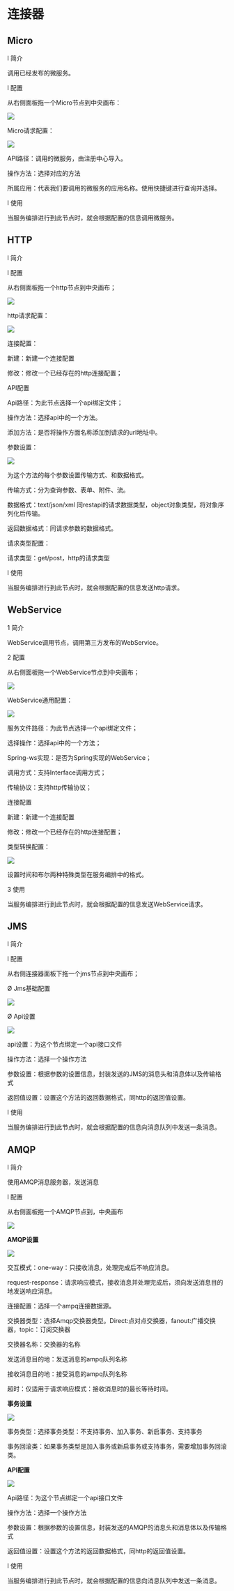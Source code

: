 # 连接器

## Micro

l 简介

调用已经发布的微服务。

l 配置

从右侧面板拖一个Micro节点到中央画布：

![](/assets/7-/image_micro_center.png)

Micro请求配置：

![](/assets/7-/image_micro_config.png)

API路径：调用的微服务，由注册中心导入。

操作方法：选择对应的方法

所属应用：代表我们要调用的微服务的应用名称。使用快捷键进行查询并选择。

l 使用

当服务编排进行到此节点时，就会根据配置的信息调用微服务。

## HTTP

l 简介

l 配置

从右侧面板拖一个http节点到中央画布；

![](/assets/7-/image89.png)

http请求配置：

![](/assets/7-/image90.png)

连接配置：

 新建：新建一个连接配置

 修改：修改一个已经存在的http连接配置；



 API配置

 Api路径：为此节点选择一个api绑定文件；

 操作方法：选择api中的一个方法。

 添加方法：是否将操作方面名称添加到请求的url地址中。

 参数设置：

![](/assets/7-/image91.png)

为这个方法的每个参数设置传输方式、和数据格式。

 传输方式：分为查询参数、表单、附件、流。

 数据格式：text/json/xml 同restapi的请求数据类型，object对象类型，将对象序列化后传输。

返回数据格式：同请求参数的数据格式。

请求类型配置：

请求类型：get/post，http的请求类型

l 使用

当服务编排进行到此节点时，就会根据配置的信息发送http请求。

## WebService

1 简介

WebService调用节点，调用第三方发布的WebService。

2 配置

从右侧面板拖一个WebService节点到中央画布；

![](/assets/7-/image92.png)

WebService通用配置：

![](/assets/7-/image93.png)

服务文件路径：为此节点选择一个api绑定文件；

 选择操作：选择api中的一个方法；

Spring-ws实现：是否为Spring实现的WebService；

调用方式：支持Interface调用方式；

传输协议：支持http传输协议；

连接配置

 新建：新建一个连接配置

 修改：修改一个已经存在的http连接配置；



类型转换配置：

![](/assets/7-/image94.png)

设置时间和布尔两种特殊类型在服务编排中的格式。



3 使用

当服务编排进行到此节点时，就会根据配置的信息发送WebService请求。


## JMS

l 简介

l 配置

从右侧连接器面板下拖一个jms节点到中央画布；

Ø Jms基础配置

![](/assets/7-/image105.png)


Ø Api设置

![](/assets/7-/image106.png)

api设置：为这个节点绑定一个api接口文件

 操作方法：选择一个操作方法

 参数设置：根据参数的设置信息，封装发送的JMS的消息头和消息体以及传输格式

 返回值设置：设置这个方法的返回数据格式，同http的返回值设置。

l 使用

当服务编排进行到此节点时，就会根据配置的信息向消息队列中发送一条消息。


## AMQP

l 简介

使用AMQP消息服务器，发送消息

l 配置

从右侧面板拖一个AMQP节点到，中央画布

![](/assets/7-/image115.png)

**AMQP设置**

![](/assets/7-/image116.png)

交互模式：one-way：只接收消息，处理完成后不响应消息。

request-response：请求响应模式，接收消息并处理完成后，须向发送消息目的地发送响应消息。

连接配置：选择一个ampq连接数据源。

交换器类型：选择Amqp交换器类型。Direct:点对点交换器，fanout:广播交换器，topic：订阅交换器

交换器名称：交换器的名称

发送消息目的地：发送消息的ampq队列名称

接收消息目的地：接受消息的ampq队列名称

超时：仅适用于请求响应模式：接收消息时的最长等待时间。

**事务设置**

![](/assets/7-/image117.png)

事务类型：选择事务类型：不支持事务、加入事务、新启事务、支持事务

事务回滚类：如果事务类型是加入事务或新启事务或支持事务，需要增加事务回滚类。



**API配置**

![](/assets/7-/image118.png)



Api路径：为这个节点绑定一个api接口文件

 操作方法：选择一个操作方法

 参数设置：根据参数的设置信息，封装发送的AMQP的消息头和消息体以及传输格式

 返回值设置：设置这个方法的返回数据格式，同http的返回值设置。



l 使用

当服务编排进行到此节点时，就会根据配置的信息向消息队列中发送一条消息。 

